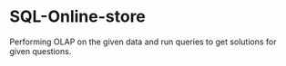 # SQL-Online-store

 Performing OLAP on the given data and run queries to get solutions for given questions.
